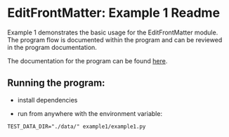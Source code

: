 # EditFrontMatter: Example 1 Readme

Example 1 demonstrates the basic usage for the EditFrontMatter module. The program flow is documented within the program and can be reviewed in the program documentation.

The documentation for the program can be found [here](https://karlredman.github.io/EditFrontMatter/examples/example1/example1.html).

## Running the program:

* install dependencies

* run from anywhere with the environment variable:
```
TEST_DATA_DIR="./data/" example1/example1.py
```
